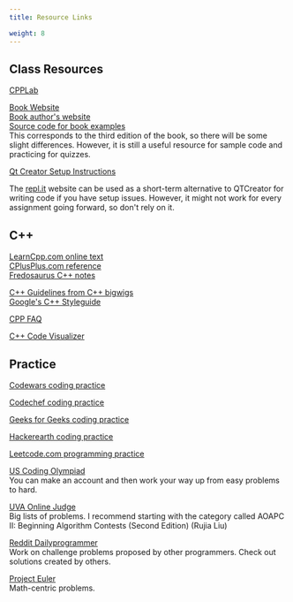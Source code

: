 ```yaml
---
title: Resource Links

weight: 8
---
```


## Class Resources

[CPPLab](http://computerscience.chemeketa.edu/cpplab/)

[Book Website](https://console.pearson.com/console/home)  
[Book author's website](http://liveexample.pearsoncmg.com/liang/cpp3e/)  
[Source code for book examples](http://liveexample.pearsoncmg.com/liang/cpp3e/examplesource.html)  
This corresponds to the third edition of the book, so there will be some slight differences. However, it is still a useful resource for sample code and practicing for quizzes.

[Qt Creator Setup Instructions](http://computerscience.chemeketa.edu/guides/qtcreator-setup/)

The [repl.it](https://repl.it/languages/cpp) website can be used as a short-term alternative to
QTCreator for writing code if you have setup issues. However, it might not work for every assignment going forward, so don't rely on it.

## C++

[LearnCpp.com online text](http://www.learncpp.com/)  
[CPlusPlus.com reference](http://www.cplusplus.com/)  
[Fredosaurus C++ notes](http://www.fredosaurus.com/notes-cpp/index.html)

[C++ Guidelines from C++ bigwigs](https://isocpp.github.io/CppCoreGuidelines/CppCoreGuidelines#main)  
[Google's C++ Styleguide](https://google.github.io/styleguide/cppguide.html)

[CPP FAQ](https://isocpp.org/faq)

[C++ Code Visualizer](http://pythontutor.com/cpp.html#mode=edit)

## Practice

[Codewars coding practice](http://www.codewars.com)

[Codechef coding practice](https://www.codechef.com/)

[Geeks for Geeks coding practice](https://www.geeksforgeeks.org/)

[Hackerearth coding practice](https://www.hackerearth.com/practice/)

[Leetcode.com programming practice](https://leetcode.com/)

[US Coding Olympiad](http://train.usaco.org)  
You can make an account and then work your way up from easy problems to hard.

[UVA Online Judge](http://uva.onlinejudge.org/index.php?option=com_onlinejudge&Itemid=8)  
Big lists of problems. I recommend starting with the category called AOAPC II: Beginning Algorithm Contests (Second Edition) (Rujia Liu)

[Reddit Dailyprogrammer](https://www.reddit.com/r/dailyprogrammer)  
Work on challenge problems proposed by other programmers. Check out solutions created by others.

[Project Euler](http://projecteuler.net/)  
Math-centric problems.
